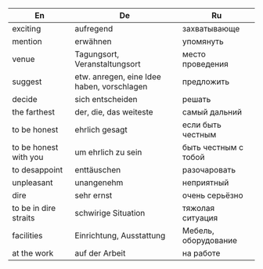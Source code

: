 En|De|Ru
---|---|---
exciting|aufregend|захватывающе
mention|erwähnen|упомянуть
venue|Tagungsort, Veranstaltungsort|место проведения
suggest|etw. anregen, eine Idee haben, vorschlagen|предложить
decide|sich entscheiden|решать
the farthest|der, die, das weiteste|самый дальний
to be honest|ehrlich gesagt|если быть честным
to be honest with you|um ehrlich zu sein|быть честным с тобой
to desappoint|enttäuschen|разочаровать
unpleasant|unangenehm|неприятный
dire|sehr ernst|очень серьёзно
to be in dire straits|schwirige Situation|тяжолая ситуация
facilities|Einrichtung, Ausstattung|Мебель, оборудование
at the work|auf der Arbeit|на работе

